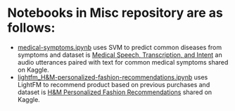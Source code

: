# Notebooks in Misc repository are as follows:
- [medical-symptoms.ipynb](medical-symptoms.ipynb) uses SVM to predict common diseases from symptoms and dataset is [Medical Speech, Transcription, and Intent](https://www.kaggle.com/datasets/paultimothymooney/medical-speech-transcription-and-intent) an audio utterances paired with text for common medical symptoms shared on Kaggle.
- [lightfm_H&M-personalized-fashion-recommendations.ipynb](lightfm-h-m-personalized-fashion-recommendations.ipynb) uses LightFM to recommend product based on previous purchases and dataset is [H&M Personalized Fashion Recommendations](https://www.kaggle.com/competitions/h-and-m-personalized-fashion-recommendations) shared on Kaggle. 
